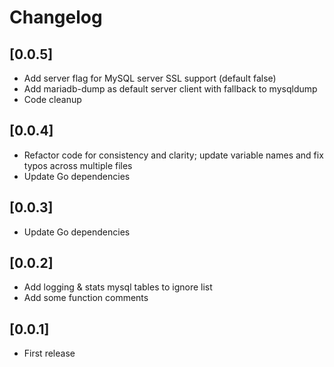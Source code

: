 # Changelog

## [0.0.5]

- Add server flag for MySQL server SSL support (default false)
- Add mariadb-dump as default server client with fallback to mysqldump
- Code cleanup


## [0.0.4]

- Refactor code for consistency and clarity; update variable names and fix typos across multiple files
- Update Go dependencies


## [0.0.3]

- Update Go dependencies


## [0.0.2]

- Add logging & stats mysql tables to ignore list
- Add some function comments


## [0.0.1]

- First release
